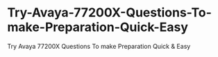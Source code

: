 # Try-Avaya-77200X-Questions-To-make-Preparation-Quick-Easy
Try Avaya 77200X Questions To make Preparation Quick &amp; Easy
